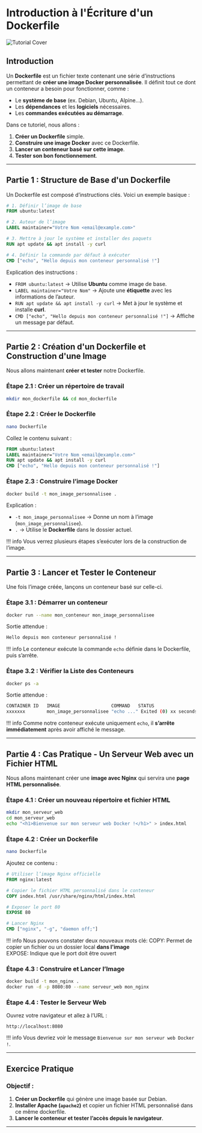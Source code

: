 # Introduction à l'Écriture d'un Dockerfile

![Tutorial Cover](assets/dockerfile.jpg)

## Introduction

Un **Dockerfile** est un fichier texte contenant une série d’instructions permettant de **créer une image Docker personnalisée**. Il définit tout ce dont un conteneur a besoin pour fonctionner, comme :
- Le **système de base** (ex. Debian, Ubuntu, Alpine...).
- Les **dépendances** et les **logiciels** nécessaires.
- Les **commandes exécutées au démarrage**.

Dans ce tutoriel, nous allons :  
1. **Créer un Dockerfile** simple.  
2. **Construire une image Docker** avec ce Dockerfile.  
3. **Lancer un conteneur basé sur cette image**.  
4. **Tester son bon fonctionnement**.  

---

## Partie 1 : Structure de Base d'un Dockerfile

Un Dockerfile est composé d’instructions clés. Voici un exemple basique :

```dockerfile
# 1. Définir l’image de base
FROM ubuntu:latest

# 2. Auteur de l’image
LABEL maintainer="Votre Nom <email@example.com>"

# 3. Mettre à jour le système et installer des paquets
RUN apt update && apt install -y curl

# 4. Définir la commande par défaut à exécuter
CMD ["echo", "Hello depuis mon conteneur personnalisé !"]
```

Explication des instructions :
- `FROM ubuntu:latest` → Utilise **Ubuntu** comme image de base.
- `LABEL maintainer="Votre Nom"` → Ajoute une **étiquette** avec les informations de l’auteur.
- `RUN apt update && apt install -y curl` → Met à jour le système et installe **curl**.
- `CMD ["echo", "Hello depuis mon conteneur personnalisé !"]` → Affiche un message par défaut.

---

## Partie 2 : Création d'un Dockerfile et Construction d'une Image

Nous allons maintenant **créer et tester** notre Dockerfile.

### Étape 2.1 : Créer un répertoire de travail
```bash
mkdir mon_dockerfile && cd mon_dockerfile
```

### Étape 2.2 : Créer le Dockerfile
```bash
nano Dockerfile
```
Collez le contenu suivant :
```dockerfile
FROM ubuntu:latest
LABEL maintainer="Votre Nom <email@example.com>"
RUN apt update && apt install -y curl
CMD ["echo", "Hello depuis mon conteneur personnalisé !"]
```

### Étape 2.3 : Construire l’image Docker
```bash
docker build -t mon_image_personnalisee .
```

Explication :
- `-t mon_image_personnalisee` → Donne un nom à l’image (`mon_image_personnalisee`).
- `.` → Utilise le **Dockerfile** dans le dossier actuel.

!!! info
    Vous verrez plusieurs étapes s’exécuter lors de la construction de l’image.

---

## Partie 3 : Lancer et Tester le Conteneur

Une fois l’image créée, lançons un conteneur basé sur celle-ci.

### Étape 3.1 : Démarrer un conteneur
```bash
docker run --name mon_conteneur mon_image_personnalisee
```

Sortie attendue :
```bash
Hello depuis mon conteneur personnalisé !
```

!!! info
    Le conteneur exécute la commande `echo` définie dans le Dockerfile, puis s’arrête.

### Étape 3.2 : Vérifier la Liste des Conteneurs
```bash
docker ps -a
```

Sortie attendue :
```bash
CONTAINER ID   IMAGE                   COMMAND   STATUS                     NAMES
xxxxxxx        mon_image_personnalisee "echo ..." Exited (0) xx seconds ago mon_conteneur
```

!!! info
    Comme notre conteneur exécute uniquement `echo`, il **s’arrête immédiatement** après avoir affiché le message.

---

## Partie 4 : Cas Pratique - Un Serveur Web avec un Fichier HTML

Nous allons maintenant créer une **image avec Nginx** qui servira une **page HTML personnalisée**.

### Étape 4.1 : Créer un nouveau répertoire et fichier HTML
```bash
mkdir mon_serveur_web
cd mon_serveur_web
echo "<h1>Bienvenue sur mon serveur web Docker !</h1>" > index.html
```

### Étape 4.2 : Créer un Dockerfile
```bash
nano Dockerfile
```
Ajoutez ce contenu :
```dockerfile
# Utiliser l’image Nginx officielle
FROM nginx:latest

# Copier le fichier HTML personnalisé dans le conteneur
COPY index.html /usr/share/nginx/html/index.html

# Exposer le port 80
EXPOSE 80

# Lancer Nginx
CMD ["nginx", "-g", "daemon off;"]
```

!!! info
    Nous pouvons constater deux nouveaux mots clé:
    COPY: Permet de copier un fichier ou un dossier local **dans l'image**  
    EXPOSE: Indique que le port doit être ouvert

### Étape 4.3 : Construire et Lancer l’Image
```bash
docker build -t mon_nginx .
docker run -d -p 8080:80 --name serveur_web mon_nginx
```

### Étape 4.4 : Tester le Serveur Web
Ouvrez votre navigateur et allez à l’URL :
```
http://localhost:8080
```

!!! info
    Vous devriez voir le message `Bienvenue sur mon serveur web Docker !`.

---

## Exercice Pratique

### Objectif :
1. **Créer un Dockerfile** qui génère une image basée sur Debian.
2. **Installer Apache (`apache2`)** et copier un fichier HTML personnalisé dans ce même dockerfile.
3. **Lancer le conteneur et tester l’accès depuis le navigateur**.

---
